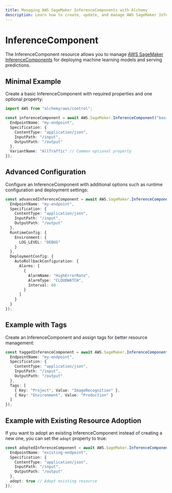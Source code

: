 ```yaml
---
title: Managing AWS SageMaker InferenceComponents with Alchemy
description: Learn how to create, update, and manage AWS SageMaker InferenceComponents using Alchemy Cloud Control.
---
```


# InferenceComponent

The InferenceComponent resource allows you to manage [AWS SageMaker InferenceComponents](https://docs.aws.amazon.com/sagemaker/latest/userguide/) for deploying machine learning models and serving predictions.

## Minimal Example

Create a basic InferenceComponent with required properties and one optional property:

```ts
import AWS from "alchemy/aws/control";

const inferenceComponent = await AWS.SageMaker.InferenceComponent("basicInferenceComponent", {
  EndpointName: "my-endpoint",
  Specification: {
    ContentType: "application/json",
    InputPath: "/input",
    OutputPath: "/output"
  },
  VariantName: "AllTraffic" // Common optional property
});
```

## Advanced Configuration

Configure an InferenceComponent with additional options such as runtime configuration and deployment settings:

```ts
const advancedInferenceComponent = await AWS.SageMaker.InferenceComponent("advancedInferenceComponent", {
  EndpointName: "my-endpoint",
  Specification: {
    ContentType: "application/json",
    InputPath: "/input",
    OutputPath: "/output"
  },
  RuntimeConfig: {
    Environment: {
      LOG_LEVEL: "DEBUG"
    }
  },
  DeploymentConfig: {
    AutoRollbackConfiguration: {
      Alarms: [
        {
          AlarmName: "HighErrorRate",
          AlarmType: "CLOUDWATCH",
          Interval: 60
        }
      ]
    }
  }
});
```

## Example with Tags

Create an InferenceComponent and assign tags for better resource management:

```ts
const taggedInferenceComponent = await AWS.SageMaker.InferenceComponent("taggedInferenceComponent", {
  EndpointName: "my-endpoint",
  Specification: {
    ContentType: "application/json",
    InputPath: "/input",
    OutputPath: "/output"
  },
  Tags: [
    { Key: "Project", Value: "ImageRecognition" },
    { Key: "Environment", Value: "Production" }
  ]
});
```

## Example with Existing Resource Adoption

If you want to adopt an existing InferenceComponent instead of creating a new one, you can set the `adopt` property to true:

```ts
const adoptedInferenceComponent = await AWS.SageMaker.InferenceComponent("adoptedInferenceComponent", {
  EndpointName: "existing-endpoint",
  Specification: {
    ContentType: "application/json",
    InputPath: "/input",
    OutputPath: "/output"
  },
  adopt: true // Adopt existing resource
});
```